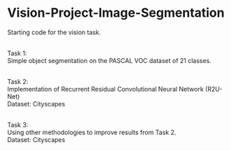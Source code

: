 # Vision-Project-Image-Segmentation
Starting code for the vision task. <br/><br/>

Task 1: <br/>
Simple object segmentation on the PASCAL VOC dataset of 21 classes.<br/><br/>

Task 2:<br/>
Implementation of Recurrent Residual Convolutional Neural Network (R2U-Net)<br/>
Dataset: Cityscapes<br/><br/>

Task 3:<br/>
Using other methodologies to improve results from Task 2.<br/>
Dataset: Cityscapes

